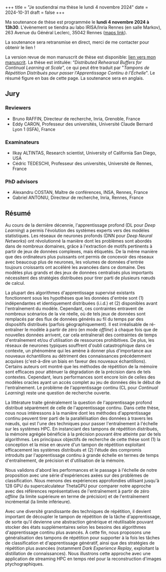 +++
title = "Je soutiendrai ma thèse le lundi 4 novembre 2024"
date = 2024-10-31
draft = false
+++

Ma soutenance de thèse est programmée le **lundi 4 novembre 2024 à 13h30**. L'évènement se tiendra au labo IRISA/Inria Rennes (en salle Markov), 263 Avenue du Général Leclerc, 35042 Rennes ([maps link](https://www.openstreetmap.org/way/81586498)).

La soutenance sera retransmise en direct, merci de me contacter pour obtenir le lien !

La version revue de mon manuscrit de thèse est disponible: [lien vers mon manuscrit](/papers/phd24.pdf). La thèse est intitulée: “_Distributed Rehearsal Buffers for Continual Learning at Scale_”, ce qui peut être traduit par "_Tampons de Répétition Distribués pour passer l'Apprentissage Continu à l'Échelle_". Le résumé figure en bas de cette page. La soutenance sera en anglais.

## Jury

### Reviewers

- Bruno RAFFIN, Directeur de recherche, Inria, Grenoble, France
- Eddy CARON, Professeur des universités, Université Claude Bernard Lyon 1 (ISFA), France

### Examinateurs

- Ilkay ALTINTAS, Research scientist, University of California San Diego, USA
- Cédric TEDESCHI, Professeur des universités, Université de Rennes, France

### PhD advisors

- Alexandru COSTAN, Maître de conférences, INSA, Rennes, France
- Gabriel ANTONIU, Directeur de recherche, Inria, Rennes, France

## Résumé

Au cours de la dernière décennie, l'apprentissage profond (DL pour _Deep Learning_) a permis l'évolution des systèmes experts vers des modèles statistiques. Les réseaux de neurones profonds (DNN pour _Deep Neural Networks_) ont révolutionné la manière dont les problèmes sont abordés dans de nombreux domaines, grâce à l'extraction de motifs pertinents à partir de jeux de données complexes, mais étiquetés. De la même manière que des ordinateurs plus puissants ont permis de concevoir des réseaux avec beaucoup plus de neurones, les volumes de données d'entrée toujours croissants ont accéléré les avancées dans ce domaine. Des modèles plus grands et des jeux de données centralisés plus importants nécessitent des stratégies distribuées pour tirer parti de plusieurs nœuds de calcul.

La plupart des algorithmes d'apprentissage supervisé existants fonctionnent sous les hypothèses que les données d'entrée sont (1) indépendantes et identiquement distribuées (i.i.d.) et (2) disponibles avant l'entraînement du modèle. Cependant, ces contraintes entravent de nombreux scénarios de la vie réelle, où de tels jeux de données sont remplacés par des flux de données générés au fil du temps par des dispositifs distribués (parfois géographiquement). Il est irréalisable de ré-entraîner le modèle à partir de zéro (en mode _offline_) à chaque fois que de nouvelles données arrivent, car cela entraînerait des contraintes de temps d'entraînement et/ou d'utilisation de ressources prohibitives. De plus, les réseaux de neurones typiques souffrent d'oubli catastrophique dans ce contexte, un phénomène qui les amène à donner plus d'importance aux nouveaux échantillons au détriment des connaissances précédemment acquises (c'est-à-dire un biais en faveur des nouveaux échantillons). Certains auteurs ont montré que les méthodes de répétition de la mémoire sont efficaces pour atténuer la dégradation de la précision dans de tels contextes. Cependant, leurs performances sont encore loin de celles des modèles oracles ayant un accès complet au jeu de données dès le début de l'entraînement. Le problème de l'apprentissage continu (CL pour _Continual Learning_) reste une question de recherche ouverte.

La littérature traite généralement la question de l'apprentissage profond distribué séparément de celle de l'apprentissage continu. Dans cette thèse, nous nous intéressons à la manière dont les méthodes d'apprentissage continu peuvent tirer parti de la parallélisation des données à travers les nœuds, qui est l'une des techniques pour passer l'entraînement à l'échelle sur les systèmes HPC. En instanciant des tampons de répétition distribués, la mémoire agrégée bénéficie à la précision pouvant être atteinte par de tels algorithmes. Les principaux objectifs de recherche de cette thèse sont (1) la conception et la mise en œuvre d'un tampon de répétition exploitant efficacement les systèmes distribués et (2) l'étude des compromis introduits par l'apprentissage continu à grande échelle en termes de temps d'entraînement, de précision et d'utilisation de la mémoire.

Nous validons d'abord les performances et le passage à l'échelle de notre proposition avec une série d'expériences axées sur des problèmes de classification. Nous menons des expériences approfondies utilisant jusqu'à 128 GPU du supercalculateur ThetaGPU pour comparer notre approche avec des références représentatives de l'entraînement à partir de zéro _offline_ (la limite supérieure en terme de précision) et de l'entraînement incrémental (la limite inférieure).

Avec une diversité grandissante des techniques de répétition, il devient important de découpler le tampon de répétition de la tâche d'apprentissage, de sorte qu'il devienne une abstraction générique et réutilisable pouvant stocker des états supplémentaires selon les besoins des algorithmes d'apprentissage continu plus avancés. À cette fin, nous proposons une généralisation des tampons de répétition pour supporter à la fois les tâches de classification et d'apprentissage génératif, ainsi que des stratégies de répétition plus avancées (notamment _Dark Experience Replay_, exploitant la distillation de connaissances). Nous illustrons cette approche avec une application de streaming HPC en temps réel pour la reconstruction d'images ptychographiques.